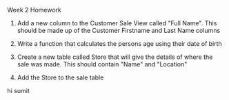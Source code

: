 Week 2 Homework

1. Add a new column to the Customer Sale View called "Full Name". This should be made up of the Customer Firstname and Last Name columns

2. Write a function that calculates the persons age using their date of birth

3. Create a new table called Store that will give the details of where the sale was made. This should contain "Name" and "Location"

4. Add the Store to the sale table

hi sumit